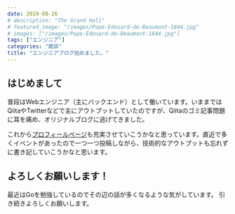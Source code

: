 ```yaml
---
date: 2019-08-26
# description: "The Grand Hall"
# featured_image: "/images/Pope-Edouard-de-Beaumont-1844.jpg"
# images: ["/images/Pope-Edouard-de-Beaumont-1844.jpg"]
tags: ["エンジニア"]
categories: "雑談"
title: "エンジニアブログ始めました。"
---
```


## はじめまして

普段はWebエンジニア（主にバックエンド）として働いています。いままではQiitaやTwitterなどで主にアウトプットしていたのですが、Qiitaのゴミ記事問題に耳を痛め、オリジナルブログに逃げてきました。

これから[プロフィールページ](https://shimo5.me/about/)も充実させていこうかなと思っています。直近で多くイベントがあったので一つ一つ投稿しながら、技術的なアウトプットも忘れずに書き記していこうかなと思います。

## よろしくお願いします！

最近はGoを勉強しているのでその辺の話が多くなるような気がしています。
引き続きよろしくお願いします。